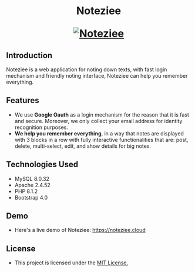 <h1 align="center">
  <p align="center">Noteziee</p>
  <a href="https://noteziee.cloud/"><img src="https://i.imgur.com/qmPVs4h.png" alt="Noteziee"></a>
</h1>


## Introduction

Noteziee is a web application for noting down texts, with fast login mechanism and friendly noting interface, Noteziee can help you remember everything.

## Features
- We use **Google Oauth** as a login mechanism for the reason that it is fast and secure. Moreover, we only collect your email address for identity recognition purposes.
- **We help you remember everything**, in a way that notes are displayed with 3 blocks in a row with fully interactive functionalities that are: post, delete, multi-select, edit, and show details for big notes.

## Technologies Used
- MySQL 8.0.32
- Apache 2.4.52
- PHP 8.1.2
- Bootstrap 4.0

## Demo
- Here's a live demo of Noteziee: https://noteziee.cloud

## License
- This project is licensed under the [MIT License.](https://github.com/suppi147/Noteziee/blob/deploy/LICENSE)

